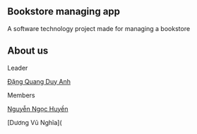 Bookstore managing app
-----------------------------------------------------------------------------------------

A software technology project made for managing a bookstore


About us
-----------------------------------------------------------------------------------------
Leader

[Đặng Quang Duy Anh](yoomost.github.io)

Members

[Nguyễn Ngọc Huyền](al517-c.github.io/ngochuyen.github.io/)

[Dương Vũ Nghĩa](
